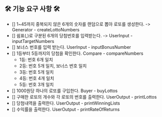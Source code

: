 ## 🛠 기능 요구 사항 🛠
- [] 1~45까지 중복되지 않은 6개의 숫자를 랜덤으로 뽑아 로또를 생성한다. -> Generator - createLottoNumbers
- [] 쉼표(,)로 구분된 6개의 당첨번호를 입력받는다. -> UserInput - inputTargetNumbers
- [] 보너스 번호를 입력 받는다. UserInput - inputBonusNumber
- [] 1등부터 5등까지의 당첨을 확인한다. Compare - compareNumbers
  - 1등: 번호 6개 일치
  - 2등: 번호 5개 일치, 보너스 번호 일치
  - 3등: 번호 5개 일치
  - 4등: 번호 4개 일치
  - 5등: 번호 3개 일치
- [] 1000원당 하나의 로또를 구입한다. Buyer - buyLottos
- [] 구매한 로또의 개수와 각 로또의 번호를 출력한다. UserOutput - printLottos
- [] 당첨내역을 출력한다. UserOutput - printWinningLists
- [] 수익률을 출력한다. UserOutput - printRateOfReturns


